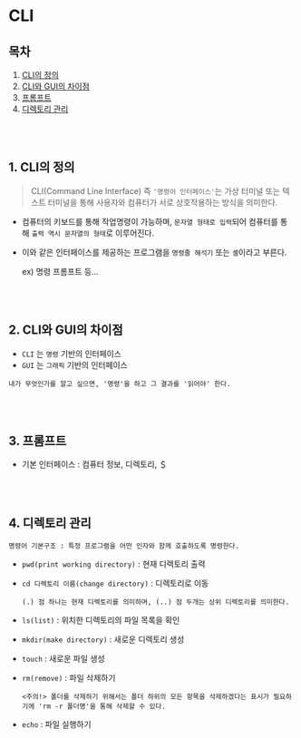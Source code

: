 # CLI

## 목차

1. [CLI의 정의](#1-cli의-정의)
2. [CLI와 GUI의 차이점](#2-cli와-gui의-차이점)
3. [프롬프트](#3-프롬프트)
4. [디렉토리 관리](#4-디렉토리-관리)

<br>
<br>

## 1. CLI의 정의

> CLI(Command Line Interface) 즉 `'명령어 인터페이스'`는 가상 터미널 또는 텍스트 터미널을 통해 사용자와 컴퓨터가 서로 상호작용하는 방식을 의미한다.

-   컴퓨터의 키보드를 통해 작업명령이 가능하며, `문자열 형태로 입력`되어 컴퓨터를 통해 `출력 역시 문자열의 형태`로 이루어진다.

-   이와 같은 인터페이스를 제공하는 프로그램을 `명령줄 해석기` 또는 `셸`이라고 부른다.

    ex) 명령 프롬프트 등...

<br>
<br>

## 2. CLI와 GUI의 차이점

-   `CLI` 는 `명령` 기반의 인터페이스
-   `GUI` 는 `그래픽` 기반의 인터페이스

```
내가 무엇인가를 알고 싶으면, '명령'을 하고 그 결과를 '읽어야' 한다.
```

<br>
<br>

## 3. 프롬프트

-   기본 인터페이스 : 컴퓨터 정보, 디렉토리, ＄

<br>
<br>

## 4. 디렉토리 관리

```
명령어 기본구조 : 특정 프로그램을 어떤 인자와 함께 호출하도록 명령한다.
```

-   `pwd(print working directory)` : 현재 디렉토리 출력

-   `cd 디렉토리 이름(change directory)` : 디렉토리로 이동

    ```
    (.) 점 하나는 현재 디렉토리를 의미하며, (..) 점 두개는 상위 디렉토리를 의미한다.
    ```

-   `ls(list)` : 위치한 디렉토리의 파일 목록을 확인

-   `mkdir(make directory)` : 새로운 디렉토리 생성

-   `touch` : 새로운 파일 생성

-   `rm(remove)` : 파일 삭제하기

    ```
    <주의!> 폴더를 삭제하기 위해서는 폴더 하위의 모든 항목을 삭제하겠다는 표시가 필요하기에 'rm -r 폴더명'을 통해 삭제할 수 있다.
    ```

-   `echo` : 파일 실행하기
